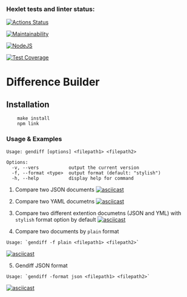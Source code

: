 ### Hexlet tests and linter status:
[![Actions Status](https://github.com/Nesaq/frontend-project-lvl2/workflows/hexlet-check/badge.svg)](https://github.com/Nesaq/frontend-project-lvl2/actions)

[![Maintainability](https://api.codeclimate.com/v1/badges/d0f5d780f47a393e19c5/maintainability)](https://codeclimate.com/github/Nesaq/frontend-project-lvl2/maintainability)

[![NodeJS](https://github.com/Nesaq/frontend-project-lvl2/actions/workflows/nodejs.yml/badge.svg)](https://github.com/Nesaq/frontend-project-lvl2/actions/workflows/nodejs.yml)

[![Test Coverage](https://api.codeclimate.com/v1/badges/d0f5d780f47a393e19c5/test_coverage)](https://codeclimate.com/github/Nesaq/frontend-project-lvl2/test_coverage)


# Difference Builder

## Installation

```
    make install
    npm link

```
### Usage & Examples

```
Usage: gendiff [options] <filepath1> <filepath2>

Options:
  -v, --vers           output the current version
  -f, --format <type>  output format (default: "stylish")
  -h, --help           display help for command

```

1. Compare two JSON documents
[![asciicast](https://asciinema.org/a/qUVjXOXZPvsHHIFbpx9fmvdgB.svg)](https://asciinema.org/a/qUVjXOXZPvsHHIFbpx9fmvdgB)

2. Compare two YAML documetns
[![asciicast](https://asciinema.org/a/ytxbJN4ObgcFosxPssYEHOQ05.svg)](https://asciinema.org/a/ytxbJN4ObgcFosxPssYEHOQ05)

3. Compare two different extention documetns (JSON and YML) with `stylish` format option by default 
[![asciicast](https://asciinema.org/a/6kDgMyOjyyleNfEuUswWCeyGH.svg)](https://asciinema.org/a/6kDgMyOjyyleNfEuUswWCeyGH)

4. Compare two documents by `plain` format
```
Usage: `gendiff -f plain <filepath1> <filepath2>`
``` 
[![asciicast](https://asciinema.org/a/THEJXpp6edkha9eLzUyI8wXoY.svg)](https://asciinema.org/a/THEJXpp6edkha9eLzUyI8wXoY)

5. Gendiff JSON format
```
Usage: `gendiff -format json <filepath1> <filepath2>`
```
[![asciicast](https://asciinema.org/a/JQ2oCV67YGMZ5bonHKPdRnprw.svg)](https://asciinema.org/a/JQ2oCV67YGMZ5bonHKPdRnprw)

